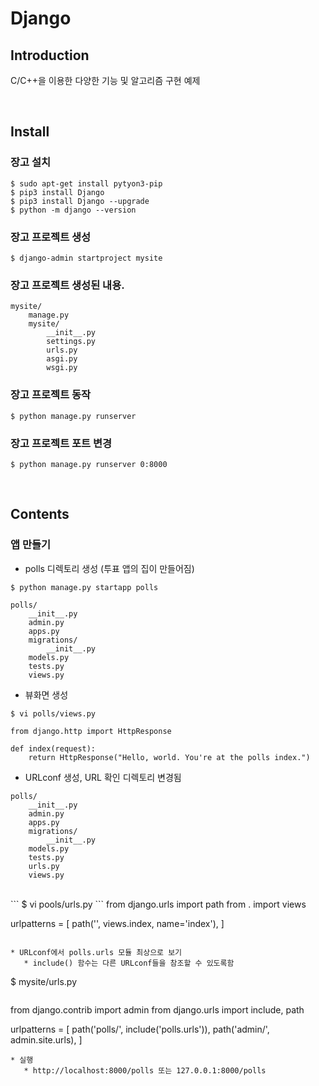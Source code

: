 # Django

## Introduction
C/C++을 이용한 다양한 기능 및 알고리즘 구현 예제

<br>

## Install

### 장고 설치
```
$ sudo apt-get install pytyon3-pip
$ pip3 install Django
$ pip3 install Django --upgrade
$ python -m django --version
```

### 장고 프로젝트 생성
```
$ django-admin startproject mysite
```

### 장고 프로젝트 생성된 내용.
```
mysite/
    manage.py
    mysite/
        __init__.py
        settings.py
        urls.py
        asgi.py
        wsgi.py
```

### 장고 프로젝트 동작
```
$ python manage.py runserver
```

### 장고 프로젝트 포트 변경
```
$ python manage.py runserver 0:8000
```

<br>

## Contents


### 앱 만들기 <br>
 
* polls 디렉토리 생성 (투표 앱의 집이 만들어짐)
```
$ python manage.py startapp polls
```
```
polls/
    __init__.py
    admin.py
    apps.py
    migrations/
        __init__.py
    models.py
    tests.py
    views.py
```

* 뷰화면 생성
```
$ vi polls/views.py 
```
```
from django.http import HttpResponse

def index(request):
    return HttpResponse("Hello, world. You're at the polls index.")
```

* URLconf 생성, URL 확인 디렉토리 변경됨
```
polls/
    __init__.py
    admin.py
    apps.py
    migrations/
        __init__.py
    models.py
    tests.py
    urls.py
    views.py
```
<br>
```
$ vi pools/urls.py 
```
from django.urls import path
from . import views

urlpatterns = [
    path('', views.index, name='index'),
]
```

* URLconf에서 polls.urls 모듈 최상으로 보기
   * include() 함수는 다른 URLconf들을 참조할 수 있도록함
```
$ mysite/urls.py
```
```
from django.contrib import admin
from django.urls import include, path

urlpatterns = [
    path('polls/', include('polls.urls')),
    path('admin/', admin.site.urls),
]
```
* 실행
   * http://localhost:8000/polls 또는 127.0.0.1:8000/polls
